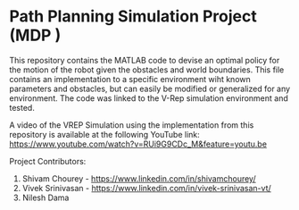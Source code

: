 # Path Planning Simulation Project (MDP )
This repository contains the MATLAB code to devise an optimal policy for the motion of the robot given the obstacles and world boundaries.
This file contains an implementation to a specific environment wiht known parameters and obstacles, but can easily be modified or generalized for any environment. The code was linked to the V-Rep simulation environment and tested. 

A video of the VREP Simulation using the implementation from this repository is available at the following YouTube link: \
https://www.youtube.com/watch?v=RUi9G9CDc_M&feature=youtu.be

Project Contributors: 
1. Shivam Chourey - https://www.linkedin.com/in/shivamchourey/ 
2. Vivek Srinivasan - https://www.linkedin.com/in/vivek-srinivasan-vt/ 
3. Nilesh Dama
